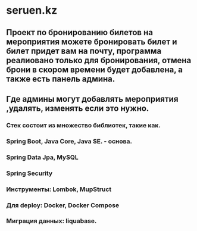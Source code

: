 # seruen.kz

## Проект по бронированию билетов на мероприятия можете бронировать билет и билет придет вам на почту, программа реалиовано только для бронирования, отмена брони в скором времени будет добавлена, а также есть панель админа.
## Где админы могут добавлять мероприятия ,удалять, изменять если это нужно.

### Стек состоит из множество библиотек, такие как.

### Spring Boot, Java Core, Java SE. - основа.
### Spring Data Jpa, MySQL
### Spring Security
### Инструменты: Lombok, MupStruct
### Для deploy: Docker, Docker Compose
### Миграция данных: liquabase.
